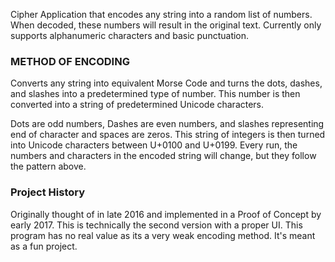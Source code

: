Cipher Application that encodes any string into a random list of numbers. When decoded, these numbers will result in the original text.
Currently only supports alphanumeric characters and basic punctuation.

### METHOD OF ENCODING ###
Converts any string into equivalent Morse Code and turns the dots, dashes, and slashes into a predetermined type of number. This number is then converted into 
a string of predetermined Unicode characters.

Dots are odd numbers, Dashes are even numbers, and slashes representing end of character and spaces are zeros. This string of integers is then
turned into Unicode characters between U+0100 and U+0199.
Every run, the numbers and characters in the encoded string will change, but they follow the pattern above.

### Project History ###
Originally thought of in late 2016 and implemented in a Proof of Concept by early 2017. This is technically the second version with a proper UI.
This program has no real value as its a very weak encoding method. It's meant as a fun project.